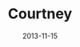 ---
layout: media
category: media
title: "Courtney"
date: 2013-11-15
description: ""
tag: 
 - kingdom-come
 - journey
 - story
video: "http://s3.amazonaws.com/crossroads-media/other-media/video/kingdon_come_wk5_intv_courtney.mp4"
video-poster: "http://s3.amazonaws.com/crossroads-media/images/ki_courtney_still.png"
---